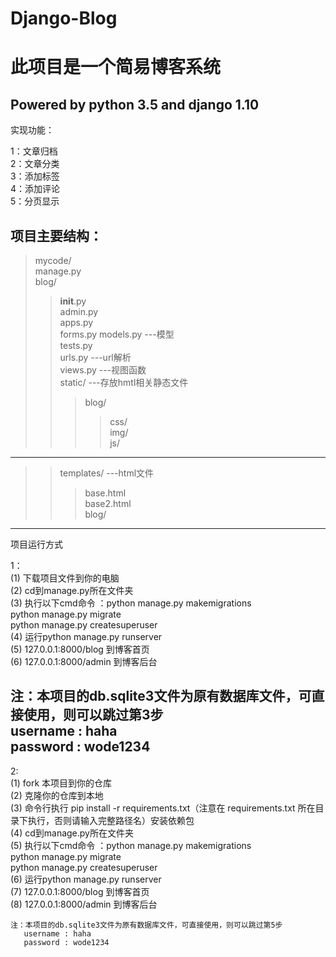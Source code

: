 # Django-Blog

此项目是一个简易博客系统
====
Powered by python 3.5 and django 1.10
---
实现功能：<br>

  1：文章归档<br>
  2：文章分类<br>
  3：添加标签<br>
  4：添加评论<br>
  5：分页显示<br>
 
项目主要结构：
--- 
  >mycode/<br>
  >manage.py<br>
  >blog/<br>
  >> __init__.py<br>
  >> admin.py<br>
  >> apps.py<br>
  >> forms.py
  >> models.py       ---模型<br>
  >> tests.py<br>
  >> urls.py         ---url解析<br>
  >> views.py        ---视图函数<br>
  >> static/         ---存放hmtl相关静态文件<br>
  >>>blog/<br>
  >>>>css/<br>
  >>>>img/<br>
  >>>>js/<br>
---
  >>templates/     ---html文件<br>
  >>>base.html<br>
  >>>base2.html<br>
  >>>blog/<br>
  
  
---                    
 项目运行方式<br>
 
 1：<br>
  (1) 下载项目文件到你的电脑<br>
  (2) cd到manage.py所在文件夹<br>
  (3) 执行以下cmd命令 ：python manage.py makemigrations<br>
                      python manage.py migrate<br>
                      python manage.py createsuperuser<br>
  (4) 运行python manage.py runserver<br>
  (5) 127.0.0.1:8000/blog  到博客首页<br>
  (6) 127.0.0.1:8000/admin 到博客后台<br>
             
  注：本项目的db.sqlite3文件为原有数据库文件，可直接使用，则可以跳过第3步<br>
     username : haha<br>
     password : wode1234<br>
 --- 
  2:<br>
    (1) fork 本项目到你的仓库<br>
    (2) 克隆你的仓库到本地<br>
    (3) 命令行执行 pip install -r requirements.txt（注意在 requirements.txt 所在目录下执行，否则请输入完整路径名）安装依赖包<br>
    (4) cd到manage.py所在文件夹<br>
    (5) 执行以下cmd命令 ：python manage.py makemigrations<br>
                        python manage.py migrate<br>
                        python manage.py createsuperuser<br>
    (6) 运行python manage.py runserver<br>
    (7) 127.0.0.1:8000/blog  到博客首页<br>
    (8) 127.0.0.1:8000/admin 到博客后台<br>
    
    注：本项目的db.sqlite3文件为原有数据库文件，可直接使用，则可以跳过第5步
       username : haha
       password : wode1234
  


